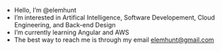 - Hello, I’m @elemhunt
- I’m interested in Artifical Intelligence, Software Developement, Cloud Engineering, and Back-end Design
- I’m currently learning Angular and AWS
- The best way to reach me is through my email elemhunt@gmail.com
